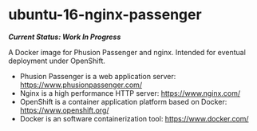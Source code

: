 # ubuntu-16-nginx-passenger

**_Current Status: Work In Progress_**

A Docker image for Phusion Passenger and nginx. Intended for eventual deployment under OpenShift.

* Phusion Passenger is a web application server: https://www.phusionpassenger.com/
* Nginx is a high performance HTTP server: https://www.nginx.com/
* OpenShift is a container application platform based on Docker: https://www.openshift.org/
* Docker is an software containerization tool: https://www.docker.com/

